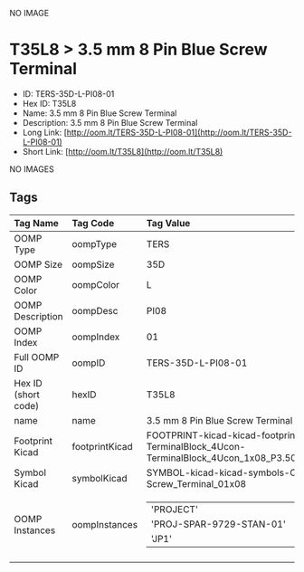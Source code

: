 


  
NO IMAGE  
# T35L8 > 3.5 mm 8 Pin Blue Screw Terminal

- ID: TERS-35D-L-PI08-01
- Hex ID: T35L8
- Name: 3.5 mm 8 Pin Blue Screw Terminal
- Description: 3.5 mm 8 Pin Blue Screw Terminal
- Long Link: [http://oom.lt/TERS-35D-L-PI08-01](http://oom.lt/TERS-35D-L-PI08-01)
- Short Link: [http://oom.lt/T35L8](http://oom.lt/T35L8)
  
NO IMAGES  
## Tags
  

|Tag Name|Tag Code|Tag Value|
| :--- | :--- | :--- |
|OOMP Type|oompType|TERS|
|OOMP Size|oompSize|35D|
|OOMP Color|oompColor|L|
|OOMP Description|oompDesc|PI08|
|OOMP Index|oompIndex|01|
|Full OOMP ID|oompID|TERS-35D-L-PI08-01|
|Hex ID (short code)|hexID|T35L8|
|name|name|3.5 mm 8 Pin Blue Screw Terminal|
|Footprint Kicad|footprintKicad|FOOTPRINT-kicad-kicad-footprints-TerminalBlock_4Ucon-TerminalBlock_4Ucon_1x08_P3.50mm_Vertical|
|Symbol Kicad|symbolKicad|SYMBOL-kicad-kicad-symbols-Connector-Screw_Terminal_01x08|
|OOMP Instances|oompInstances|<table><tr><td>'PROJECT'</td></tr><tr><td> 'PROJ-SPAR-9729-STAN-01'</td><td> 'ID'</td></tr><tr><td> 'JP1'</td></tr></table>|
||||
